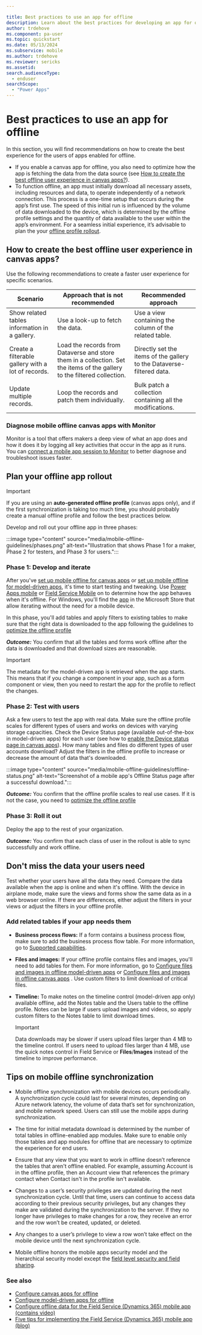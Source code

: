 ```yaml
---

title: Best practices to use an app for offline
description: Learn about the best practices for developing an app for offline use.
author: trdehove
ms.component: pa-user
ms.topic: quickstart
ms.date: 05/13/2024
ms.subservice: mobile
ms.author: trdehove
ms.reviewer: sericks
ms.assetid: 
search.audienceType: 
  - enduser
searchScope:
  - "Power Apps"
---
```


# Best practices to use an app for offline
In this section, you will find recommendations on how to create the best experience for the users of apps enabled for offline. 
- If you enable a canvas app for offline, you also need to optimize how the app is fetching the data from the data source (see [How to create the best offline user experience in canvas apps?](/best-practices-offline.md#how-to-create-the-best-offline-user-experience-in-canvas-apps?)). 
- To function offline, an app must initially download all necessary assets, including resources and data, to operate independently of a network connection. This process is a one-time setup that occurs during the app’s first use. The speed of this initial run is influenced by the volume of data downloaded to the device, which is determined by the offline profile settings and the quantity of data available to the user within the app’s environment. For a seamless initial experience, it’s advisable to  plan the your [offline profile rollout](/best-practices-offline.md#plan-your-offline-app-rollout).    

## How to create the best offline user experience in canvas apps?

Use the following recommendations to create a faster user experience for specific scenarios. 

 |Scenario                      |  Approach that is not recommended                     |  Recommended approach               |
 |-------------------------------|----------------------------|--------------------------------|
 | Show related tables information in a gallery. | Use a look-up to fetch the data. | Use a view containing the column of the related table.|
 | Create a filterable gallery with a lot of records.  | Load the records from Dataverse and store them in a collection. Set the items of the gallery to the filtered collection.  | Directly set the items of the gallery to the Dataverse-filtered data. |
 | Update multiple records. | Loop the records and patch them individually. | Bulk patch a collection containing all the modifications. |

### Diagnose mobile offline canvas apps with Monitor

Monitor is a tool that offers makers a deep view of what an app does and how it does it by logging all key activities that occur in the app as it runs. You can [connect a mobile app session to Monitor](/power-apps/maker/monitor-canvasapps) to better diagnose and troubleshoot issues faster.

## Plan your offline app rollout

> [!IMPORTANT]
>If you are using an **auto-generated offline profile** (canvas apps only), and if the first synchronization is taking too much time, you should probably create a manual offline profile and follow the best practices below. 

Develop and roll out your offline app in three phases:

:::image type="content" source="media/mobile-offline-guidelines/phases.png" alt-text="Illustration that shows Phase 1 for a maker, Phase 2 for testers, and Phase 3 for users.":::

### Phase 1: Develop and iterate

After you've [set up mobile offline for canvas apps](canvas-mobile-offline-setup.md#create-a-mobile-offline-profile) or [set up mobile offline for model-driven apps](setup-mobile-offline.md#set-up-a-mobile-offline-profile), it's time to start testing and tweaking. Use [Power Apps mobile](run-powerapps-on-mobile.md) or [Field Service Mobile](/dynamics365/field-service/field-service-mobile-app-user-guide) on to determine how the app behaves when it's offline. For Windows, you'll find the [app](windows-app-install.md) in the Microsoft Store that allow iterating without the need for a mobile device.

In this phase, you'll add tables and apply filters to existing tables to make sure that the right data is downloaded to the app following the guidelines to [optimize the offline profile](mobile-offline-guideline.md)

***Outcome:*** You confirm that all the tables and forms work offline after the data is downloaded and that download sizes are reasonable. 

> [!IMPORTANT]
> The metadata for the model-driven app is retrieved when the app starts.  This means that if you change a component in your app, such as a form component or view, then you need to restart the app for the profile to reflect the changes.  

### Phase 2: Test with users

Ask a few users to test the app with real data. Make sure the offline profile scales for different types of users and works on devices with varying storage capacities. Check the Device Status page (available out-of-the-box in model-driven apps) for each user (see how to [enable the Device status page in canvas apps](canvas-mobile-offline-setup.md#create-an-offline-canvas-app)). How many tables and files do different types of user accounts download? Adjust the filters in the offline profile to increase or decrease the amount of data that's downloaded.

:::image type="content" source="media/mobile-offline-guidelines/offline-status.png" alt-text="Screenshot of a mobile app's Offline Status page after a successful download.":::

***Outcome:*** You confirm that the offline profile scales to real use cases. If it is not the case, you need to [optimize the offline profile](mobile-offline-guideline.md)

### Phase 3: Roll it out

Deploy the app to the rest of your organization.

***Outcome:*** You confirm that each class of user in the rollout is able to sync successfully and work offline. 

## Don't miss the data your users need

Test whether your users have all the data they need. Compare the data available when the app is online and when it's offline. With the device in airplane mode, make sure the views and forms show the same data as in a web browser online. If there are differences, either adjust the filters in your views or adjust the filters in your offline profile.

### Add related tables if your app needs them

- **Business process flows:** If a form contains a business process flow, make sure to add the business process flow table. For more information, go to [Supported capabilities](/dynamics365/mobile-app/mobile-offline-capabilities#supported-capabilities).

- **Files and images:** If your offline profile contains files and images, you'll need to add tables for them. For more information, go to [Configure files and images in offline model-driven apps](offline-file-images.md) or [Configure files and images in offline canvas apps](files-images-offline-canvas-apps.md) . Use custom filters to limit download of critical files.

- **Timeline:** To make notes on the timeline control (model-driven app only) available offline, add the Notes table and the Users table to the offline profile. Notes can be large if users upload images and videos, so apply custom filters to the Notes table to limit download times.

    > [!IMPORTANT]
    > Data downloads may be slower if users upload files larger than 4 MB to the timeline control. If users need to upload files larger than 4 MB, use the quick notes control in Field Service or **Files**/**Images** instead of the timeline to improve performance.

## Tips on mobile offline synchronization
  
- Mobile offline synchronization with mobile devices occurs periodically. A synchronization cycle could last for several minutes, depending on Azure network latency, the volume of data that’s set for synchronization, and mobile network speed. Users can still use the mobile apps during synchronization.  
  
- The time for initial metadata download is determined by the number of total tables in offline-enabled app modules. Make sure to enable only those tables and app modules for offline that are necessary to optimize the experience for end users. 
  
- Ensure that any view that you want to work in offline doesn’t reference the tables that aren't offline enabled. For example, assuming Account is in the offline profile, then an Account view that references the primary contact when Contact isn't in the profile isn't available.

- Changes to a user’s security privileges are updated during the next synchronization cycle. Until that time, users can continue to access data according to their previous security privileges, but any changes they make are validated during the synchronization to the server. If they no longer have privileges to make changes for a row, they receive an error and the row won’t be created, updated, or deleted.

- Any changes to a user’s privilege to view a row won’t take effect on the mobile device until the next synchronization cycle.

- Mobile offline honors the mobile apps security model and the hierarchical security model except the [field level security and field sharing](/power-platform/admin/field-level-security).

### See also

- [Configure canvas apps for offline](canvas-mobile-offline-overview.md)
- [Configure model-driven apps for offline](mobile-offline-overview.md)
- [Configure offline data for the Field Service (Dynamics 365) mobile app (contains video)](/dynamics365/field-service/mobile-power-app-system-offline)
- [Five tips for implementing the Field Service (Dynamics 365) mobile app (blog)](https://cloudblogs.microsoft.com/dynamics365/it/2021/04/21/5-tips-for-implementing-the-field-service-dynamics-365-mobile-app/)


